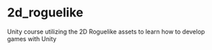 # 2d_roguelike
Unity course utilizing the 2D Roguelike assets to learn how to develop games with Unity
